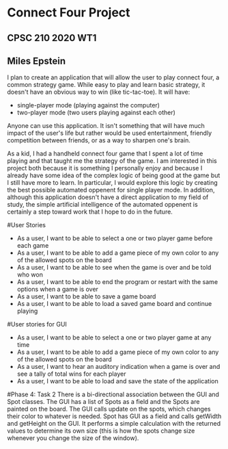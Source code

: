 # Connect Four Project

## CPSC 210 2020 WT1 

## Miles Epstein

I plan to create an application that will allow the user
to play connect four, a common strategy game. While easy
to play and learn basic strategy, it doesn't have an obvious way to win
(like tic-tac-toe). It will have:
- single-player mode (playing 
against the computer) 
- two-player mode (two users playing
against each other) 

Anyone can use this application. It isn't something that
will have much impact of the user's life but rather would be used
 entertainment, friendly competition between
friends, or as a way to sharpen one's brain. 

As a kid, I had a handheld connect four game that I
spent a lot of time playing and that taught me the 
strategy of the game. I am interested in this
project both because it is something I personally enjoy and
because I already have some idea of the complex logic
of being good at the game but I still have more to learn. 
In particular, I would explore this logic by creating
the best possible automated oppenent for single player mode.
In addition, although this application doesn't have a direct
application to my field of study, the simple artificial
intelligence of the automated oppenent is certainly a step
toward work that I hope to do in the future.

#User Stories
- As a user, I want to be able to select a one or two player game before each game
- As a user, I want to be able to add a game piece of my own color to any of the allowed spots on the board
- As a user, I want to be able to see when the game is over and be told who won
- As a user, I want to be able to end the program or restart with the same options when a game is over
- As a user, I want to be able to save a game board
- As a user, I want to be able to load a saved game board and continue playing

#User stories for GUI
- As a user, I want to be able to select a one or two player game at any time
- As a user, I want to be able to add a game piece of my own color to any of the allowed spots on the board
- As a user, I want to hear an auditory indication when a game is over and see a tally of total wins for each player
- As a user, I want to be able to load and save the state of the application

#Phase 4: Task 2
There is a bi-directional association between the GUI and Spot classes. The GUI has
a list of Spots as a field and the Spots are painted on the board. 
The GUI calls update on the spots, which changes their color to whatever is needed. 
Spot has GUI as a field and calls getWidth and getHeight on the GUI. It performs a simple
calculation with the returned values to determine its own size (this is how the spots change size
whenever you change the size of the window).
